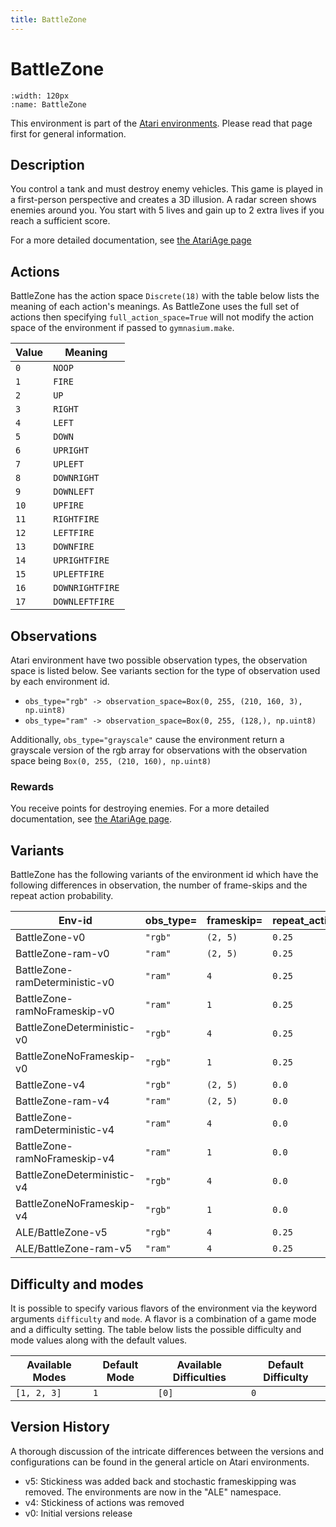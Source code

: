 ```yaml
---
title: BattleZone
---
```


# BattleZone

```{figure} ../../_static/videos/atari/battle_zone.gif
:width: 120px
:name: BattleZone
```

This environment is part of the <a href='..'>Atari environments</a>. Please read that page first for general information.

## Description

You control a tank and must destroy enemy vehicles. This game is played in a first-person perspective and creates a 3D illusion. A radar screen shows enemies around you. You start with 5 lives and gain up to 2 extra lives if you reach a sufficient score.

For a more detailed documentation, see [the AtariAge page](https://atariage.com/manual_html_page.php?SoftwareID=859)

## Actions

BattleZone has the action space `Discrete(18)` with the table below lists the meaning of each action's meanings.
As BattleZone uses the full set of actions then specifying `full_action_space=True` will not modify the action space of the environment if passed to `gymnasium.make`.

| Value   | Meaning         |
|---------|-----------------|
| `0`     | `NOOP`          |
| `1`     | `FIRE`          |
| `2`     | `UP`            |
| `3`     | `RIGHT`         |
| `4`     | `LEFT`          |
| `5`     | `DOWN`          |
| `6`     | `UPRIGHT`       |
| `7`     | `UPLEFT`        |
| `8`     | `DOWNRIGHT`     |
| `9`     | `DOWNLEFT`      |
| `10`    | `UPFIRE`        |
| `11`    | `RIGHTFIRE`     |
| `12`    | `LEFTFIRE`      |
| `13`    | `DOWNFIRE`      |
| `14`    | `UPRIGHTFIRE`   |
| `15`    | `UPLEFTFIRE`    |
| `16`    | `DOWNRIGHTFIRE` |
| `17`    | `DOWNLEFTFIRE`  |

## Observations

Atari environment have two possible observation types, the observation space is listed below.
See variants section for the type of observation used by each environment id.

- `obs_type="rgb" -> observation_space=Box(0, 255, (210, 160, 3), np.uint8)`
- `obs_type="ram" -> observation_space=Box(0, 255, (128,), np.uint8)`

Additionally, `obs_type="grayscale"` cause the environment return a grayscale version of the rgb array for observations with the observation space being `Box(0, 255, (210, 160), np.uint8)`
### Rewards

You receive points for destroying enemies.
For a more detailed documentation, see [the AtariAge page](https://atariage.com/manual_html_page.php?SystemID=2600&SoftwareID=859&itemTypeID=HTMLMANUAL).

## Variants

BattleZone has the following variants of the environment id which have the following differences in observation,
the number of frame-skips and the repeat action probability.

| Env-id                         | obs_type=   | frameskip=   | repeat_action_probability=   |
|--------------------------------|-------------|--------------|------------------------------|
| BattleZone-v0                  | `"rgb"`     | `(2, 5)`     | `0.25`                       |
| BattleZone-ram-v0              | `"ram"`     | `(2, 5)`     | `0.25`                       |
| BattleZone-ramDeterministic-v0 | `"ram"`     | `4`          | `0.25`                       |
| BattleZone-ramNoFrameskip-v0   | `"ram"`     | `1`          | `0.25`                       |
| BattleZoneDeterministic-v0     | `"rgb"`     | `4`          | `0.25`                       |
| BattleZoneNoFrameskip-v0       | `"rgb"`     | `1`          | `0.25`                       |
| BattleZone-v4                  | `"rgb"`     | `(2, 5)`     | `0.0`                        |
| BattleZone-ram-v4              | `"ram"`     | `(2, 5)`     | `0.0`                        |
| BattleZone-ramDeterministic-v4 | `"ram"`     | `4`          | `0.0`                        |
| BattleZone-ramNoFrameskip-v4   | `"ram"`     | `1`          | `0.0`                        |
| BattleZoneDeterministic-v4     | `"rgb"`     | `4`          | `0.0`                        |
| BattleZoneNoFrameskip-v4       | `"rgb"`     | `1`          | `0.0`                        |
| ALE/BattleZone-v5              | `"rgb"`     | `4`          | `0.25`                       |
| ALE/BattleZone-ram-v5          | `"ram"`     | `4`          | `0.25`                       |

## Difficulty and modes

It is possible to specify various flavors of the environment via the keyword arguments `difficulty` and `mode`.
A flavor is a combination of a game mode and a difficulty setting. The table below lists the possible difficulty and mode values
along with the default values.

| Available Modes   | Default Mode   | Available Difficulties   | Default Difficulty   |
|-------------------|----------------|--------------------------|----------------------|
| `[1, 2, 3]`       | `1`            | `[0]`                    | `0`                  |

## Version History

A thorough discussion of the intricate differences between the versions and configurations can be found in the general article on Atari environments.

* v5: Stickiness was added back and stochastic frameskipping was removed. The environments are now in the "ALE" namespace.
* v4: Stickiness of actions was removed
* v0: Initial versions release
